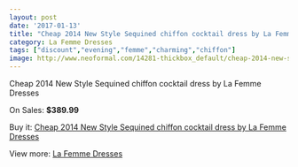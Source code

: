 ```yaml
---
layout: post
date: '2017-01-13'
title: "Cheap 2014 New Style Sequined chiffon cocktail dress by La Femme Dresses"
category: La Femme Dresses
tags: ["discount","evening","femme","charming","chiffon"]
image: http://www.neoformal.com/14281-thickbox_default/cheap-2014-new-style-sequined-chiffon-cocktail-dress-by-la-femme-dresses.jpg
---
```

Cheap 2014 New Style Sequined chiffon cocktail dress by La Femme Dresses

On Sales: **$389.99**
<a href="https://www.neoformal.com/en/la-femme-dresses-2014/4883-cheap-2014-new-style-sequined-chiffon-cocktail-dress-by-la-femme-dresses.html"><amp-img layout="responsive" width="600" height="600" src="//www.neoformal.com/14281-thickbox_default/cheap-2014-new-style-sequined-chiffon-cocktail-dress-by-la-femme-dresses.jpg" alt="Cheap 2014 New Style Sequined chiffon cocktail dress by La Femme Dresses 0" /></a>
<a href="https://www.neoformal.com/en/la-femme-dresses-2014/4883-cheap-2014-new-style-sequined-chiffon-cocktail-dress-by-la-femme-dresses.html"><amp-img layout="responsive" width="600" height="600" src="//www.neoformal.com/14282-thickbox_default/cheap-2014-new-style-sequined-chiffon-cocktail-dress-by-la-femme-dresses.jpg" alt="Cheap 2014 New Style Sequined chiffon cocktail dress by La Femme Dresses 1" /></a>
<a href="https://www.neoformal.com/en/la-femme-dresses-2014/4883-cheap-2014-new-style-sequined-chiffon-cocktail-dress-by-la-femme-dresses.html"><amp-img layout="responsive" width="600" height="600" src="//www.neoformal.com/14283-thickbox_default/cheap-2014-new-style-sequined-chiffon-cocktail-dress-by-la-femme-dresses.jpg" alt="Cheap 2014 New Style Sequined chiffon cocktail dress by La Femme Dresses 2" /></a>
<a href="https://www.neoformal.com/en/la-femme-dresses-2014/4883-cheap-2014-new-style-sequined-chiffon-cocktail-dress-by-la-femme-dresses.html"><amp-img layout="responsive" width="600" height="600" src="//www.neoformal.com/14284-thickbox_default/cheap-2014-new-style-sequined-chiffon-cocktail-dress-by-la-femme-dresses.jpg" alt="Cheap 2014 New Style Sequined chiffon cocktail dress by La Femme Dresses 3" /></a>
<a href="https://www.neoformal.com/en/la-femme-dresses-2014/4883-cheap-2014-new-style-sequined-chiffon-cocktail-dress-by-la-femme-dresses.html"><amp-img layout="responsive" width="600" height="600" src="//www.neoformal.com/14285-thickbox_default/cheap-2014-new-style-sequined-chiffon-cocktail-dress-by-la-femme-dresses.jpg" alt="Cheap 2014 New Style Sequined chiffon cocktail dress by La Femme Dresses 4" /></a>

Buy it: [Cheap 2014 New Style Sequined chiffon cocktail dress by La Femme Dresses](https://www.neoformal.com/en/la-femme-dresses-2014/4883-cheap-2014-new-style-sequined-chiffon-cocktail-dress-by-la-femme-dresses.html "Cheap 2014 New Style Sequined chiffon cocktail dress by La Femme Dresses")

View more: [La Femme Dresses](https://www.neoformal.com/en/56-la-femme-dresses-2014 "La Femme Dresses")
